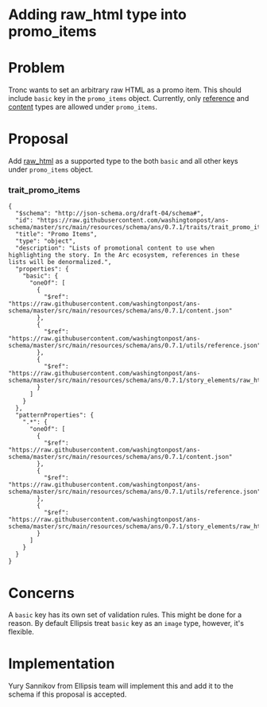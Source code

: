 # Adding raw_html type into promo_items

# Problem

Tronc wants to set an arbitrary raw HTML as a promo item. This should include `basic` key in the `promo_items` object. Currently, only [reference](https://github.com/washingtonpost/ans-schema/blob/master/src/main/resources/schema/ans/0.7.1/utils/reference.json) and [content](https://github.com/washingtonpost/ans-schema/blob/master/src/main/resources/schema/ans/0.7.1/content.json) types are allowed under `promo_items`.

# Proposal

Add [raw_html](https://github.com/washingtonpost/ans-schema/blob/master/src/main/resources/schema/ans/0.7.1/story_elements/raw_html.json) as a supported type to the both `basic` and all other keys under `promo_items` object.

### trait_promo_items

```
{
  "$schema": "http://json-schema.org/draft-04/schema#",
  "id": "https://raw.githubusercontent.com/washingtonpost/ans-schema/master/src/main/resources/schema/ans/0.7.1/traits/trait_promo_items.json",
  "title": "Promo Items",
  "type": "object",
  "description": "Lists of promotional content to use when highlighting the story. In the Arc ecosystem, references in these lists will be denormalized.",
  "properties": {
    "basic": {
      "oneOf": [
        {
          "$ref": "https://raw.githubusercontent.com/washingtonpost/ans-schema/master/src/main/resources/schema/ans/0.7.1/content.json"
        },
        {
          "$ref": "https://raw.githubusercontent.com/washingtonpost/ans-schema/master/src/main/resources/schema/ans/0.7.1/utils/reference.json"
        },
        {
          "$ref": "https://raw.githubusercontent.com/washingtonpost/ans-schema/master/src/main/resources/schema/ans/0.7.1/story_elements/raw_html.json"
        }
      ]
    }
  },
  "patternProperties": {
    ".*": {
      "oneOf": [
        {
          "$ref": "https://raw.githubusercontent.com/washingtonpost/ans-schema/master/src/main/resources/schema/ans/0.7.1/content.json"
        },
        {
          "$ref": "https://raw.githubusercontent.com/washingtonpost/ans-schema/master/src/main/resources/schema/ans/0.7.1/utils/reference.json"
        },
        {
          "$ref": "https://raw.githubusercontent.com/washingtonpost/ans-schema/master/src/main/resources/schema/ans/0.7.1/story_elements/raw_html.json"
        }
      ]
    }
  }
}
```

# Concerns

A `basic` key has its own set of validation rules. This might be done for a reason. By default Ellipsis treat `basic` key as an `image` type, however, it's flexible.

# Implementation

Yury Sannikov from Ellipsis team will implement this and add it to the schema if this proposal is accepted.